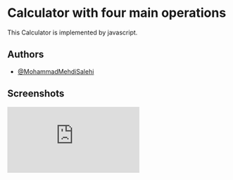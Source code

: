 
# Calculator with four main operations

This Calculator is implemented by javascript.


## Authors

- [@MohammadMehdiSalehi](https://github.com/mohammadmehdisalehi)


## Screenshots

![Image Link](https://lovepik.com/images/png-calculator.html)

